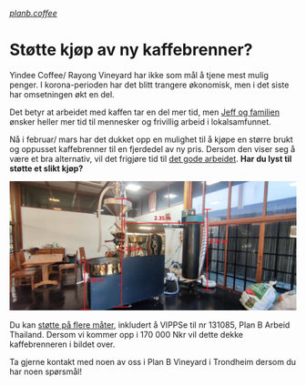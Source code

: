 <em><smaller><a href="https://www.planb.coffee">planb.coffee</a></smaller></em>
# Støtte kjøp av ny kaffebrenner?

Yindee Coffee/ Rayong Vineyard har ikke som mål å tjene mest mulig penger. I korona-perioden har det blitt trangere økonomisk, men i det siste har omsetningen økt en del.

Det betyr at arbeidet med kaffen tar en del mer tid, men [Jeff og familien](https://yindee.no/index.php/about-yindee-coffee-roasters) ønsker heller mer tid til mennesker og frivillig arbeid i lokalsamfunnet.

Nå i februar/ mars har det dukket opp en mulighet til å kjøpe en større brukt og oppusset kaffebrenner til en fjerdedel av ny pris. Dersom den viser seg å være et bra alternativ, vil det frigjøre tid til [det gode arbeidet](support-why.md). **Har du lyst til støtte et slikt kjøp?**

![kaffebrenner](2022-roaster.jpg)

Du kan [støtte på flere måter](support-how.md), inkludert å VIPPSe til nr 131085, Plan B Arbeid Thailand. Dersom vi kommer opp i 170 000 Nkr vil dette dekke kaffebrenneren i bildet over.

Ta gjerne kontakt med noen av oss i Plan B Vineyard i Trondheim dersom du har noen spørsmål!
